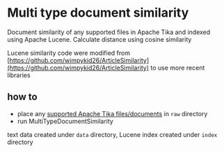 # Multi type document similarity
Document similarity of any supported files in Apache Tika and indexed using Apache Lucene. Calculate distance using cosine similarity

Lucene similarity code were modified from [https://github.com/wimpykid26/ArticleSimilarity](https://github.com/wimpykid26/ArticleSimilarity) to use more recent libraries

## how to
- place any [supported Apache Tika files/documents](https://tika.apache.org/1.10/formats.html) in `raw` directory
- run MultiTypeDocumentSimilarity

text data created under `data` directory, Lucene index created under `index` directory
